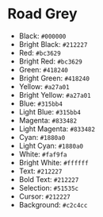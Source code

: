 # Road Grey

* Black:          `#000000`
* Bright Black:   `#212227`
* Red:            `#bc3629`
* Bright Red:     `#bc3629`
* Green:          `#418240`
* Bright Green:   `#418240`
* Yellow:         `#a27a01`
* Bright Yellow:  `#a27a01`
* Blue:           `#315bb4`
* Light Blue:     `#315bb4`
* Magenta:        `#833482`
* Light Magenta:  `#833482`
* Cyan:           `#1880a0`
* Light Cyan:     `#1880a0`
* White:          `#faf9fa`
* Bright White:   `#ffffff`
* Text:           `#212227`
* Bold Text:      `#212227`
* Selection:      `#51535c`
* Cursor:         `#212227`
* Background:     `#c2c4cc`

